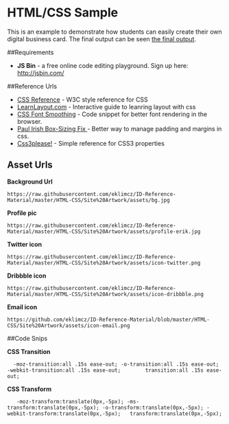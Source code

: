HTML/CSS Sample
=========

This is an example to demonstrate how students can easily create their own digital business card. The final output can be seen [the final output](http://jsbin.com/wowitore/6/edit?output "here").


##Requirements
* **JS Bin** - a free online code editing playground. Sign up here: http://jsbin.com/

##Reference Urls
* [CSS Reference](http://www.w3schools.com/cssref/) - W3C style reference for CSS
* [LearnLayout.com](http://learnlayout.com/) - Interactive guide to leanring layout with css
* [CSS Font Smoothing](https://gist.github.com/eklimcz/9046333 "CSS Font Smoothing") - Code snippet for better font rendering in the browser.
* [Paul Irish Box-Sizing Fix ](http://www.paulirish.com/2012/box-sizing-border-box-ftw/ "Paul Irish Box-Sizing Fix") - Better way to manage padding and margins in css. 
* [Css3please!](http://css3please.com) - Simple reference for CSS3 properties 

## Asset Urls
**Background Url**

`https://raw.githubusercontent.com/eklimcz/ID-Reference-Material/master/HTML-CSS/Site%20Artwork/assets/bg.jpg`

**Profile pic**

`https://raw.githubusercontent.com/eklimcz/ID-Reference-Material/master/HTML-CSS/Site%20Artwork/assets/profile-erik.jpg`

**Twitter icon** 

`https://raw.githubusercontent.com/eklimcz/ID-Reference-Material/master/HTML-CSS/Site%20Artwork/assets/icon-twitter.png`

**Dribbble icon** 

`https://raw.githubusercontent.com/eklimcz/ID-Reference-Material/master/HTML-CSS/Site%20Artwork/assets/icon-dribbble.png`

**Email icon** 

`https://github.com/eklimcz/ID-Reference-Material/blob/master/HTML-CSS/Site%20Artwork/assets/icon-email.png`

##Code Snips

**CSS Transition**

`   -moz-transition:all .15s ease-out;
    -o-transition:all .15s ease-out;    
	-webkit-transition:all .15s ease-out;	    
	transition:all .15s ease-out; `
    
**CSS Transform**

`    -moz-transform:translate(0px,-5px);
    -ms-transform:translate(0px,-5px);
	-o-transform:translate(0px,-5px);
	-webkit-transform:translate(0px,-5px);	
	transform:translate(0px,-5px);
`

